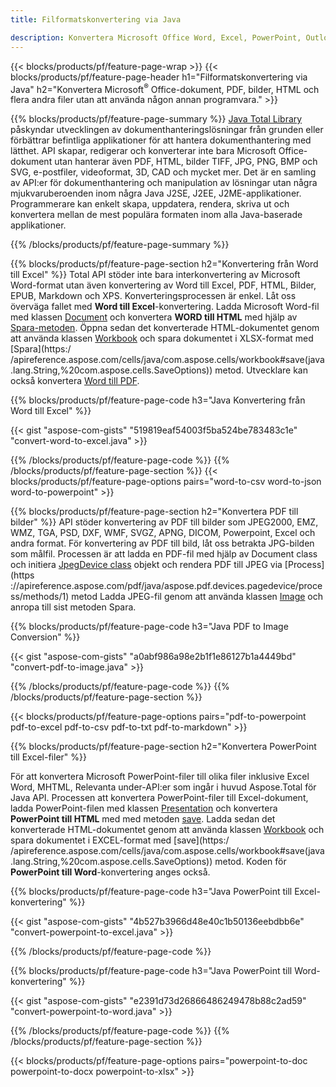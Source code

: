 ```yaml
---
title: Filformatskonvertering via Java 

description: Konvertera Microsoft Office Word, Excel, PowerPoint, Outlook, PDF, HTML, 3D-bilder, diagram, videoformat och olika andra format med bara några rader Java-kod.
---
```


{{< blocks/products/pf/feature-page-wrap >}}
{{< blocks/products/pf/feature-page-header h1="Filformatskonvertering via Java" h2="Konvertera Microsoft<sup>&reg;</sup> Office-dokument, PDF, bilder, HTML och flera andra filer utan att använda någon annan programvara." >}}

{{% blocks/products/pf/feature-page-summary %}}
[Java Total Library](https://products.aspose.com/total/java/) påskyndar utvecklingen av dokumenthanteringslösningar från grunden eller förbättrar befintliga applikationer för att hantera dokumenthantering med lätthet. API skapar, redigerar och konverterar inte bara Microsoft Office-dokument utan hanterar även PDF, HTML, bilder TIFF, JPG, PNG, BMP och SVG, e-postfiler, videoformat, 3D, CAD och mycket mer. Det är en samling av API:er för dokumenthantering och manipulation av lösningar utan några mjukvaruberoenden inom några Java J2SE, J2EE, J2ME-applikationer. Programmerare kan enkelt skapa, uppdatera, rendera, skriva ut och konvertera mellan de mest populära formaten inom alla Java-baserade applikationer.

{{% /blocks/products/pf/feature-page-summary  %}}

{{% blocks/products/pf/feature-page-section  h2="Konvertering från Word till Excel" %}}
Total API stöder inte bara interkonvertering av Microsoft Word-format utan även konvertering av Word till Excel, PDF, HTML, Bilder, EPUB, Markdown och XPS. Konverteringsprocessen är enkel. Låt oss överväga fallet med **Word till Excel**-konvertering. Ladda Microsoft Word-fil med klassen [Document](https://reference.aspose.com/words/java/com.aspose.words/Document) och konvertera **WORD till HTML** med hjälp av [Spara-metoden](https://reference.aspose.com/words/java/com.aspose.words/Document#save(java.lang.String,com.aspose.words.SaveOptions)). Öppna sedan det konverterade HTML-dokumentet genom att använda klassen [Workbook](https://reference.aspose.com/cells/java/com.aspose.cells/Workbook) och spara dokumentet i XLSX-format med [Spara](https:/ /apireference.aspose.com/cells/java/com.aspose.cells/workbook#save(java.lang.String,%20com.aspose.cells.SaveOptions)) metod.
 Utvecklare kan också konvertera [Word till PDF](https://products.aspose.com/words/java/conversion/word-to-pdf/).


{{% blocks/products/pf/feature-page-code h3="Java Konvertering från Word till Excel" %}}

{{< gist "aspose-com-gists" "519819eaf54003f5ba524be783483c1e" "convert-word-to-excel.java" >}}

{{% /blocks/products/pf/feature-page-code  %}}
{{% /blocks/products/pf/feature-page-section %}}
{{< blocks/products/pf/feature-page-options pairs="word-to-csv word-to-json word-to-powerpoint" >}}


{{% blocks/products/pf/feature-page-section  h2="Konvertera PDF till bilder" %}}
API stöder konvertering av PDF till bilder som JPEG2000, EMZ, WMZ, TGA, PSD, DXF, WMF, SVGZ, APNG, DICOM, Powerpoint, Excel och andra format. För konvertering av PDF till bild, låt oss betrakta JPG-bilden som målfil. Processen är att ladda en PDF-fil med hjälp av Document class och initiera [JpegDevice class](https://reference.aspose.com/pdf/java/aspose.pdf.devices/jpegdevice) objekt och rendera PDF till JPEG via [Process](https ://apireference.aspose.com/pdf/java/aspose.pdf.devices.pagedevice/process/methods/1) metod
Ladda JPEG-fil genom att använda klassen [Image](https://reference.aspose.com/imaging/java/aspose.imaging/image) och anropa till sist metoden Spara.

{{% blocks/products/pf/feature-page-code h3="Java PDF to Image Conversion" %}}

{{< gist "aspose-com-gists" "a0abf986a98e2b1f1e86127b1a4449bd" "convert-pdf-to-image.java" >}}


{{% /blocks/products/pf/feature-page-code  %}}
{{% /blocks/products/pf/feature-page-section %}}

{{< blocks/products/pf/feature-page-options pairs="pdf-to-powerpoint pdf-to-excel pdf-to-csv pdf-to-txt pdf-to-markdown" >}}

{{% blocks/products/pf/feature-page-section  h2="Konvertera PowerPoint till Excel-filer" %}}

För att konvertera Microsoft PowerPoint-filer till olika filer inklusive Excel Word, MHTML, Relevanta under-API:er som ingår i huvud Aspose.Total för Java API. Processen att konvertera PowerPoint-filer till Excel-dokument, ladda PowerPoint-filen med klassen [Presentation](https://reference.aspose.com/slides/java/com.aspose.slides/Presentation) och konvertera **PowerPoint till HTML** med med metoden [save](https://reference.aspose.com/slides/java/com.aspose.slides/Presentation#save-java.lang.String-int-com.aspose.slides.ISaveOptions-). Ladda sedan det konverterade HTML-dokumentet genom att använda klassen [Workbook](https://reference.aspose.com/cells/java/com.aspose.cells/Workbook) och spara dokumentet i EXCEL-format med [save](https:/ /apireference.aspose.com/cells/java/com.aspose.cells/workbook#save(java.lang.String,%20com.aspose.cells.SaveOptions)) metod. Koden för **PowerPoint till Word**-konvertering anges också.

{{% blocks/products/pf/feature-page-code h3="Java PowerPoint till Excel-konvertering" %}}

{{< gist "aspose-com-gists" "4b527b3966d48e40c1b50136eebdbb6e" "convert-powerpoint-to-excel.java" >}}

{{% /blocks/products/pf/feature-page-code %}}

{{% blocks/products/pf/feature-page-code h3="Java PowerPoint till Word-konvertering" %}}

{{< gist "aspose-com-gists" "e2391d73d26866486249478b88c2ad59" "convert-powerpoint-to-word.java" >}}

{{% /blocks/products/pf/feature-page-code %}}
{{% /blocks/products/pf/feature-page-section %}}

{{< blocks/products/pf/feature-page-options pairs="powerpoint-to-doc powerpoint-to-docx powerpoint-to-xlsx" >}}